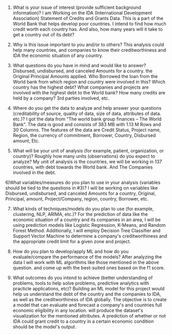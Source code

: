 
1) What is your issue of interest (provide sufficient background information)?
I am Working on the IDA (International Development Association) Statement of Credits and Grants Data. This is a part of the World Bank that helps develop poor countries. I intend to find how much credit worth each country has. And also, how many years will it take to get a country out of its debt? 

2) Why is this issue important to you and/or to others?
This analysis could help many countries, and companies to know their creditworthiness and IDA the economic situation of any country.

3) What questions do you have in mind and would like to answer?
Disbursed, undisbursed, and canceled Amounts for a country. the Original Principal Amounts applied. Who Borrowed the loan from the World bank from which region and country were involved in this? Which country has the highest debt? What companies and projects are involved with the highest debt to the World bank? How many credits are held by a company? 3rd parties involved, etc.

4) Where do you get the data to analyze and help answer your questions (creditability of source, quality of data, size of data, attributes of data. etc.)?
I got the data from “The world bank group finances – The World Bank”. The data is good and consists of 383 MB with 1.13 M Rows and 30 Columns. The features of the data are Credit Status, Project name, Region, the currency of commitment, Borrower, Country, Disbursed amount, Etc. 

5) What will be your unit of analysis (for example, patient, organization, or country)? Roughly how many units (observations) do you expect to analyze?
My unit of analysis is the countries, we will be working in 137 countries, with debt towards the World bank. And The Companies involved in the debt.

6)What variables/measures do you plan to use in your analysis (variables should be tied to the questions in #3)?
I will be working on variables like Disbursed, undisbursed, and canceled Amounts for a country, Original, Principal, amount, Project/Company, region, country, Borrower, etc.

7) What kinds of techniques/models do you plan to use (for example, clustering, NLP, ARIMA, etc.)?
For the prediction of data like the economic situation of a country and its companies in an area, I will be using prediction models like Logistic Regression, K-Means, and Random Forest Method. Additionally, I will employ Decision Tree Classifier and Support Vector Machine to determine a company's creditworthiness and the appropriate credit limit for a given zone and project.

8) How do you plan to develop/apply ML and how do you evaluate/compare the performance of the models?
After analyzing the data I will work with ML algorithms like those mentioned in the above question. and come up with the best-suited ones based on the f1 score. 

9) What outcomes do you intend to achieve (better understanding of problems, tools to help solve problems, predictive analytics with practicle applications, etc)?
Building an ML model for this project would help us understand the debt of the country and the companies to IDA, as well as the creditworthiness of IDA globally. The objective is to create a model that can evaluate and forecast a company's and countries full economic eligibility in any location. will produce the dataset's visualization for the mentioned attributes. A prediction of whether or not IDA could grant credit to a country in a certain economic condition should be the model's output.

